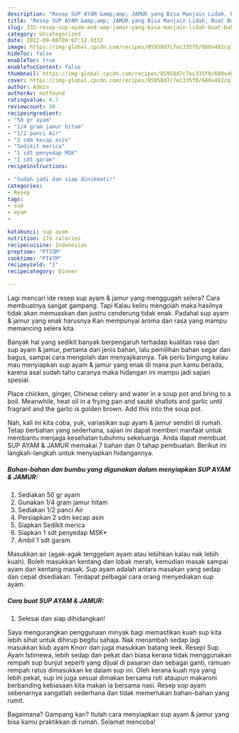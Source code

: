 ```yaml
---
description: "Resep SUP AYAM &amp;amp; JAMUR yang Bisa Manjain Lidah, Buat Buka Puasa Sempurna"
title: "Resep SUP AYAM &amp;amp; JAMUR yang Bisa Manjain Lidah, Buat Buka Puasa Sempurna"
slug: 335-resep-sup-ayam-and-amp-jamur-yang-bisa-manjain-lidah-buat-buka-puasa-sempurna
category: Uncategorized
date: 2022-09-08T09:07:12.933Z
image: https://img-global.cpcdn.com/recipes/05958d7c7ec335f0/680x482cq70/sup-ayam-jamur-foto-resep-utama.jpg
hideToc: false
enableToc: true
enableTocContent: false
thumbnail: https://img-global.cpcdn.com/recipes/05958d7c7ec335f0/680x482cq70/sup-ayam-jamur-foto-resep-utama.jpg
cover: https://img-global.cpcdn.com/recipes/05958d7c7ec335f0/680x482cq70/sup-ayam-jamur-foto-resep-utama.jpg
author: Admin
authorAv: notfound
ratingvalue: 4.7
reviewcount: 10
recipeingredient:
- "50 gr ayam"
- "1/4 gram jamur hitam"
- "1/2 panci Air"
- "2 sdm kecap asin"
- "Sedikit merica"
- "1 sdt penyedap MSK"
- "1 sdt garam"
recipeinstructions:

- "Sudah jadi dan siap dinikmati!"
categories:
- Resep
tags:
- sup
- ayam
- 

katakunci: sup ayam  
nutrition: 174 calories
recipecuisine: Indonesian
preptime: "PT33M"
cooktime: "PT47M"
recipeyield: "1"
recipecategory: Dinner

---
```



Lagi mencari ide resep sup ayam &amp; jamur yang menggugah selera? Cara membuatnya sangat gampang. Tapi Kalau keliru mengolah maka hasilnya tidak akan memuaskan dan justru cenderung tidak enak. Padahal sup ayam &amp; jamur yang enak harusnya Kan mempunyai aroma dan rasa yang mampu memancing selera kita.


Banyak hal yang sedikit banyak berpengaruh terhadap kualitas rasa dari sup ayam &amp; jamur, pertama dari jenis bahan, lalu pemilihan bahan segar dan bagus, sampai cara mengolah dan menyajikannya. Tak perlu bingung kalau mau menyiapkan sup ayam &amp; jamur yang enak di mana pun kamu berada, karena asal sudah tahu caranya maka hidangan ini mampu jadi sajian spesial.

Place chicken, ginger, Chinese celery and water in a soup pot and bring to a boil. Meanwhile, heat oil in a frying pan and sauté shallots and garlic until fragrant and the garlic is golden brown. Add this into the soup pot.


Nah, kali ini kita coba, yuk, variasikan sup ayam &amp; jamur sendiri di rumah. Tetap berbahan yang sederhana, sajian ini dapat memberi manfaat untuk membantu menjaga kesehatan tubuhmu sekeluarga. Anda dapat membuat SUP AYAM &amp; JAMUR memakai 7 bahan dan 0 tahap pembuatan. Berikut ini langkah-langkah untuk menyiapkan hidangannya.

<!--inarticleads1-->

##### Bahan-bahan dan bumbu yang digunakan dalam menyiapkan SUP AYAM &amp; JAMUR:

1. Sediakan 50 gr ayam
1. Gunakan 1/4 gram jamur hitam
1. Sediakan 1/2 panci Air
1. Persiapkan 2 sdm kecap asin
1. Siapkan Sedikit merica
1. Siapkan 1 sdt penyedap M*S*K*
1. Ambil 1 sdt garam


Masukkan air (agak-agak tenggelam ayam atau lebihkan kalau nak lebih kuah). Boleh masukkan kentang dan lobak merah, kemudian masak sampai ayam dan kentang masak. Sup ayam adalah antara masakan yang sedap dan cepat disediakan. Terdapat pelbagai cara orang menyediakan sup ayam. 

<!--inarticleads2-->

##### Cara buat SUP AYAM &amp; JAMUR:


1. Selesai dan siap dihidangkan!

Saya mengurangkan penggunaan minyak bagi memastikan kuah sup kita lebih sihat untuk dihirup begitu sahaja. Nak menambah sedap lagi masukkan kiub ayam Knorr dan juga masukkan batang leek. Resepi Sup Ayam Istimewa, lebih sedap dan pekat dari biasa kerana tidak menggunakan rempah sup bunjut seperti yang dijual di pasaran dan sebagai ganti, ramuan rempah ratus dimasukkan ke dalam sup ini. Oleh kerana kuah nya yang lebih pekat, sup ini juga sesuai dimakan bersama roti ataupun makaroni berbanding kebiasaan kita makan ia bersama nasi. Resep sop ayam sebenarnya sangatlah sederhana dan tidak memerlukan bahan-bahan yang rumit. 

Bagaimana? Gampang kan? Itulah cara menyiapkan sup ayam &amp; jamur yang bisa kamu praktikkan di rumah. Selamat mencoba!
